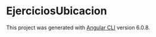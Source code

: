 # EjerciciosUbicacion

This project was generated with [Angular CLI](https://github.com/angular/angular-cli) version 6.0.8.

